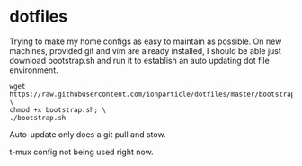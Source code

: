 # dotfiles

Trying to make my home configs as easy to maintain as possible. On new machines, provided git and vim are already installed, I should be able just download bootstrap.sh and run it to establish an auto updating dot file environment.

```shell
wget https://raw.githubusercontent.com/ionparticle/dotfiles/master/bootstrap.sh; \
chmod +x bootstrap.sh; \
./bootstrap.sh
```

Auto-update only does a git pull and stow.

t-mux config not being used right now.
